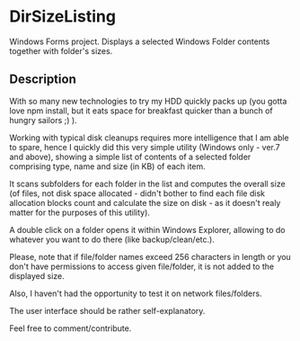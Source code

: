 # DirSizeListing
Windows Forms project. Displays a selected Windows Folder contents together with folder's sizes.

## Description
With so many new technologies to try my HDD quickly packs up (you gotta love npm install, but it eats space for breakfast quicker 
than a bunch of hungry sailors  ;) ). 

Working with typical disk cleanups requires more intelligence that I am able to spare, hence I quickly did this very simple utility
(Windows only - ver.7 and above), 
showing a simple list of contents of a selected folder comprising type, name and size (in KB) of each item. 

It scans subfolders for each folder in the list and computes the overall size (of files, not disk space allocated - didn't bother 
to find each file disk allocation blocks count and calculate the size on disk - as it doesn't realy matter for the purposes of this utility).

A double click on a folder opens it within Windows Explorer, allowing to do whatever you want to do there (like backup/clean/etc.).

Please, note that if file/folder names exceed 256 characters in length or you don't have permissions to access given file/folder, it is
not added to the displayed size. 

Also, I haven't had the opportunity to test it on network files/folders.

The user interface should be rather self-explanatory.

Feel free to comment/contribute.

